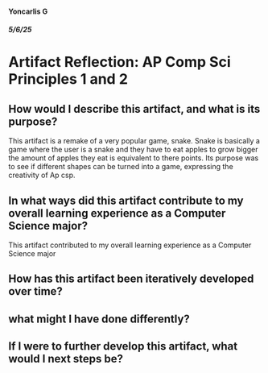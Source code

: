 #### Yoncarlis G
##### 5/6/25
# Artifact Reflection: AP Comp Sci Principles 1 and 2

## How would I describe this artifact, and what is its purpose?
This artifact is a remake of a very popular game, snake. Snake is basically a game where the user is a snake and they have to eat apples to grow bigger the amount of apples they eat is equivalent to there points. Its purpose was to see if different shapes can be turned into a game, expressing the creativity of Ap csp.

## In what ways did this artifact contribute to my overall learning experience as a Computer Science major?
This artifact contributed to my overall learning experience as a Computer Science major 
 
## How has this artifact been iteratively developed over time? 

## what might I have done differently?

## If I were to further develop this artifact, what would I next steps be?

